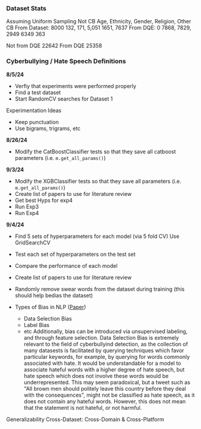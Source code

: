 ### Dataset Stats

Assuming Uniform Sampling
               Not CB    Age,  Ethnicity,  Gender,  Religion, Other CB
From Dataset:  8000      132,    171,      5,051    1651,     7637
From DQE:      0         7868,   7829,     2949     6349      363

Not from DQE 22642
From DQE     25358


### Cyberbullying / Hate Speech Definitions



**8/5/24**
- Verfiy that experiments were performed properly 
- Find a test dataset
- Start RandomCV searches for Dataset 1 

Experimentation Ideas
- Keep punctuation
- Use bigrams, trigrams, etc

**8/26/24**
- Modify the CatBoostClassifier tests so that they save all catboost parameters (i.e. `m.get_all_params()`)

**9/3/24**
- Modify the XGBClassifier tests so that they save all parameters (i.e. `m.get_all_params()`)
- Create list of papers to use for literature review
- Get best Hyps for exp4
- Run Exp3
- Run Exp4

**9/4/24**
- Find 5 sets of hyperparameters for each model (via 5 fold CV) Use GridSearchCV
- Test each set of hyperparameters on the test set
- Compare the performance of each model

- Create list of papers to use for literature review

- Randomly remove swear words from the dataset during training (this should help bedias the dataset)

- Types of Bias in NLP ([Paper](https://compass.onlinelibrary.wiley.com/doi/10.1111/lnc3.12432))
    - Data Selection Bias
    - Label Bias
    - etc
Additionally, bias can be introduced via unsupervised labeling, and through feature selection.
Data Selection Bias is extremely relevant to the field of cyberbullyind detection, as the collection of many datasests is facilitated by querying techniques which favor particular keywords, for example, by querying for words commonly associated with hate. It would be understandable for a model to associate hateful words with a higher degree of hate speech, but hate speech which does not involve these words would be underrepresented. This may seem paradoxical, but a tweet such as "All brown men should politely leave this country before they deal with the consequences", might not be classified as hate speech, as it does not contain any hateful words. However, this does not mean that the statement is not hateful, or not harmful. 

Generalizability
Cross-Dataset: Cross-Domain & Cross-Platform
